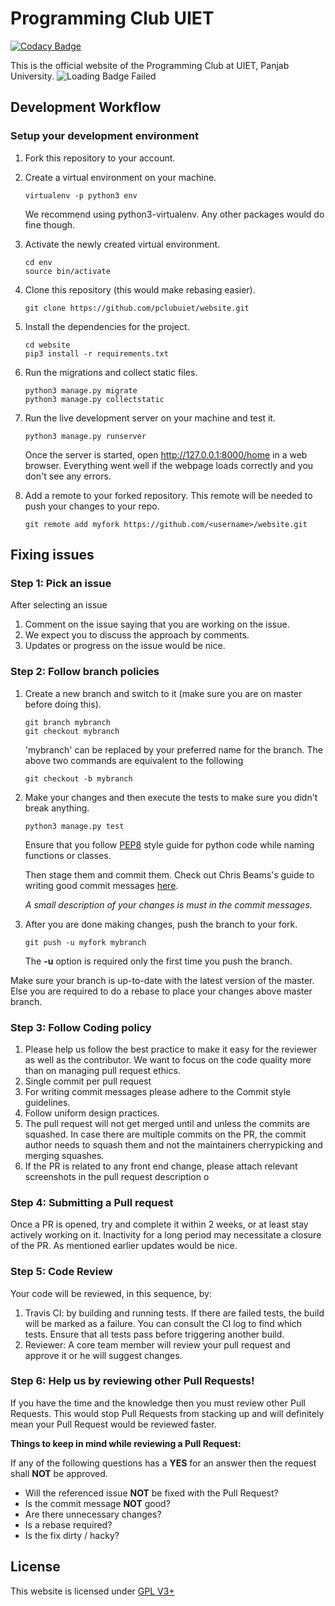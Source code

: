 # Programming Club UIET

[![Codacy Badge](https://api.codacy.com/project/badge/Grade/e745e9b4af624b4684559e8fc1e95697)](https://www.codacy.com/app/divyam3897/website?utm_source=github.com&utm_medium=referral&utm_content=pclubuiet/website&utm_campaign=badger)

This is the official website of the Programming Club at UIET, Panjab University. ![Loading Badge Failed](https://travis-ci.org/pclubuiet/website.svg?branch=master)
## Development Workflow

### Setup your development environment
1. Fork this repository to your account.

2. Create a virtual environment on your machine. 
    ```
    virtualenv -p python3 env
    ```
    We recommend using python3-virtualenv. Any other packages would do fine though.

3. Activate the newly created virtual environment.
    ```
    cd env
    source bin/activate
    ```

4. Clone this repository (this would make rebasing easier).
    ```
    git clone https://github.com/pclubuiet/website.git
    ```
    
5. Install the dependencies for the project.
    ```
    cd website
    pip3 install -r requirements.txt
    ```
    
6. Run the migrations and collect static files.
    ```
    python3 manage.py migrate
    python3 manage.py collectstatic
    ```
    
7. Run the live development server on your machine and test it.
    ```
    python3 manage.py runserver
    ```
    Once the server is started, open http://127.0.0.1:8000/home in a web browser.
    Everything went well if the webpage loads correctly and you don't see any errors.
    
8. Add a remote to your forked repository. This remote will be needed to push your changes to your repo.
    ```
    git remote add myfork https://github.com/<username>/website.git
    ```
## Fixing issues
### Step 1: Pick an issue
After selecting an issue
1. Comment on the issue saying that you are working on the issue.
2. We expect you to discuss the approach by comments.
3. Updates or progress on the issue would be nice.

### Step 2: Follow branch policies
1. Create a new branch and switch to it (make sure you are on master before doing this).
    ```
    git branch mybranch
    git checkout mybranch
    ```
    'mybranch' can be replaced by your preferred name for the branch.
    The above two commands are equivalent to the following
    ```
    git checkout -b mybranch
    ```

2. Make your changes and then execute the tests to make sure you didn't break anything.

    ```
    python3 manage.py test
    ```
    Ensure that you follow [PEP8](https://www.python.org/dev/peps/pep-0008/#descriptive-naming-styles) style guide for python code while naming functions or classes.

    Then stage them and commit them.
    Check out Chris Beams's guide to writing good commit messages [here](https://chris.beams.io/posts/git-commit/).

    *A small description of your changes is must in the commit messages.* 

3. After you are done making changes, push the branch to your fork.
    ```
    git push -u myfork mybranch
    ```
    The **-u** option is required only the first time you push the branch.

 Make sure your branch is up-to-date with the latest version of the master. Else you are required to do a rebase to place your changes above master branch.

### Step 3: Follow Coding policy

 1. Please help us follow the best practice to make it easy for the reviewer as well as the contributor. We want to focus on the code quality more than on managing pull request ethics.
 2. Single commit per pull request
 3. For writing commit messages please adhere to the Commit style guidelines.
 4. Follow uniform design practices.
 5. The pull request will not get merged until and unless the commits are squashed. In case there are multiple commits on the PR, the commit author needs to squash them and not the maintainers cherrypicking and merging squashes.
 6. If the PR is related to any front end change, please attach relevant screenshots in the pull request description
o
### Step 4: Submitting a Pull request
Once a PR is opened, try and complete it within 2 weeks, or at least stay actively working on it. Inactivity for a long period may necessitate a closure of the PR. As mentioned earlier updates would be nice.

### Step 5: Code Review

Your code will be reviewed, in this sequence, by:

1. Travis CI: by building and running tests. If there are failed tests, the build will be marked as a failure. You can consult the CI log to find which tests. Ensure that all tests pass before triggering another build.
2. Reviewer: A core team member will review your pull request and approve it or he will suggest changes.

### Step 6: Help us by reviewing other Pull Requests!
If you have the time and the knowledge then you must review other Pull Requests. This would stop Pull Requests from stacking up and will definitely mean your Pull Request would be reviewed faster.

**Things to keep in mind while reviewing a Pull Request:**

If any of the following questions has a **YES** for an answer then the request shall **NOT** be approved.
* Will the referenced issue **NOT** be fixed with the Pull Request?
* Is the commit message **NOT** good?
* Are there unnecessary changes?
* Is a rebase required?
* Is the fix dirty / hacky?

## License

This website is licensed under [GPL V3+](https://www.gnu.org/licenses/gpl-3.0.fr.html)
